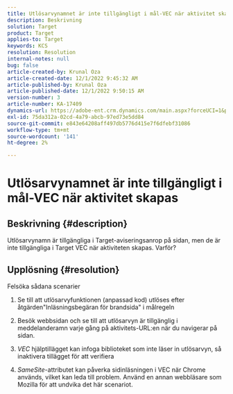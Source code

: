 ```yaml
---
title: Utlösarvynamnet är inte tillgängligt i mål-VEC när aktivitet skapas
description: Beskrivning
solution: Target
product: Target
applies-to: Target
keywords: KCS
resolution: Resolution
internal-notes: null
bug: false
article-created-by: Krunal Oza
article-created-date: 12/1/2022 9:45:32 AM
article-published-by: Krunal Oza
article-published-date: 12/1/2022 9:50:15 AM
version-number: 3
article-number: KA-17409
dynamics-url: https://adobe-ent.crm.dynamics.com/main.aspx?forceUCI=1&pagetype=entityrecord&etn=knowledgearticle&id=71b194e2-5c71-ed11-9561-6045bd006a22
exl-id: 75da312a-02cd-4a79-abcb-97ed73e5dd84
source-git-commit: e843e64208aff497db5776d415e7f6dfebf31086
workflow-type: tm+mt
source-wordcount: '141'
ht-degree: 2%

---
```


# Utlösarvynamnet är inte tillgängligt i mål-VEC när aktivitet skapas

## Beskrivning {#description}


Utlösarvynamn är tillgängliga i Target-aviseringsanrop på sidan, men de är inte tillgängliga i Target VEC när aktiviteten skapas. Varför?


## Upplösning {#resolution}


Felsöka sådana scenarier

1. Se till att utlösarvyfunktionen (anpassad kod) utlöses efter åtgärden&quot;Inläsningsbegäran för brandsida&quot; i målregeln

2. Besök webbsidan och se till att utlösarvyn är tillgänglig i meddelanderamn varje gång på aktivitets-URL:en när du navigerar på sidan.

3. *VEC* hjälptillägget kan infoga biblioteket som inte läser in utlösarvyn, så inaktivera tillägget för att verifiera

4. *SameSite*-attributet kan påverka sidinläsningen i VEC när Chrome används, vilket kan leda till problem. Använd en annan webbläsare som Mozilla för att undvika det här scenariot.
